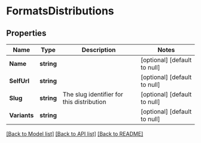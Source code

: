 # FormatsDistributions

## Properties
Name | Type | Description | Notes
------------ | ------------- | ------------- | -------------
**Name** | **string** |  | [optional] [default to null]
**SelfUrl** | **string** |  | [optional] [default to null]
**Slug** | **string** | The slug identifier for this distribution | [optional] [default to null]
**Variants** | **string** |  | [optional] [default to null]

[[Back to Model list]](../README.md#documentation-for-models) [[Back to API list]](../README.md#documentation-for-api-endpoints) [[Back to README]](../README.md)


